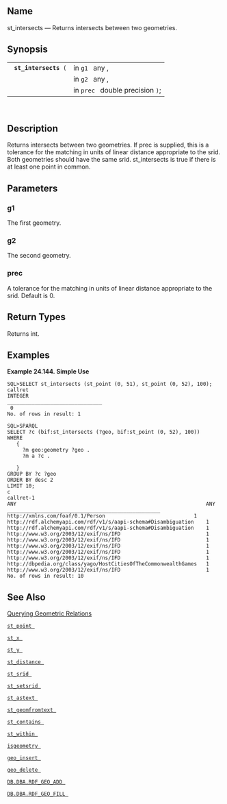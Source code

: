 <div>

<div>

</div>

<div>

## Name

st_intersects — Returns intersects between two geometries.

</div>

<div>

## Synopsis

<div>

|                            |                                  |
|----------------------------|----------------------------------|
| ` `**`st_intersects`**` (` | in `g1 ` any ,                   |
|                            | in `g2 ` any ,                   |
|                            | in `prec ` double precision `)`; |

<div>

 

</div>

</div>

</div>

<div>

## Description

Returns intersects between two geometries. If prec is supplied, this is
a tolerance for the matching in units of linear distance appropriate to
the srid. Both geometries should have the same srid. st_intersects is
true if there is at least one point in common.

</div>

<div>

## Parameters

<div>

### g1

The first geometry.

</div>

<div>

### g2

The second geometry.

</div>

<div>

### prec

A tolerance for the matching in units of linear distance appropriate to
the srid. Default is 0.

</div>

</div>

<div>

## Return Types

Returns int.

</div>

<div>

## Examples

<div>

**Example 24.144. Simple Use**

<div>

``` programlisting
SQL>SELECT st_intersects (st_point (0, 51), st_point (0, 52), 100);
callret
INTEGER
_______________________________
 0
No. of rows in result: 1

SQL>SPARQL
SELECT ?c (bif:st_intersects (?geo, bif:st_point (0, 52), 100))
WHERE
   {
     ?m geo:geometry ?geo .
     ?m a ?c .

   }
GROUP BY ?c ?geo
ORDER BY desc 2
LIMIT 10;
c                                                                callret-1
ANY                                                              ANY
__________________________________________________
http://xmlns.com/foaf/0.1/Person                             1
http://rdf.alchemyapi.com/rdf/v1/s/aapi-schema#Disambiguation    1
http://rdf.alchemyapi.com/rdf/v1/s/aapi-schema#Disambiguation    1
http://www.w3.org/2003/12/exif/ns/IFD                            1
http://www.w3.org/2003/12/exif/ns/IFD                            1
http://www.w3.org/2003/12/exif/ns/IFD                            1
http://www.w3.org/2003/12/exif/ns/IFD                            1
http://www.w3.org/2003/12/exif/ns/IFD                            1
http://dbpedia.org/class/yago/HostCitiesOfTheCommonwealthGames   1
http://www.w3.org/2003/12/exif/ns/IFD                            1
No. of rows in result: 10
```

</div>

</div>

  

</div>

<div>

## See Also

<a href="sqlrefgeospatialqgr.html" class="link"
title="9.34.5. Querying Geometric Relations">Querying Geometric
Relations</a>

<a href="fn_st_point.html" class="link" title="st_point"><code
class="function">st_point </code></a>

<a href="fn_st_x.html" class="link" title="st_x"><code
class="function">st_x </code></a>

<a href="fn_st_y.html" class="link" title="st_y"><code
class="function">st_y </code></a>

<a href="fn_st_distance.html" class="link" title="st_distance"><code
class="function">st_distance </code></a>

<a href="fn_st_srid.html" class="link" title="ST_SRID"><code
class="function">st_srid </code></a>

<a href="fn_st_setsrid.html" class="link" title="ST_SetSRID"><code
class="function">st_setsrid </code></a>

<a href="fn_st_astext.html" class="link" title="st_astext"><code
class="function">st_astext </code></a>

<a href="fn_st_geomfromtext.html" class="link"
title="st_geomfromtext"><code
class="function">st_geomfromtext </code></a>

<a href="fn_st_contains.html" class="link" title="st_contains"><code
class="function">st_contains </code></a>

<a href="fn_st_within.html" class="link" title="st_within"><code
class="function">st_within </code></a>

<a href="fn_isgeometry.html" class="link" title="isgeometry"><code
class="function">isgeometry </code></a>

<a href="fn_geo_insert.html" class="link" title="geo_insert"><code
class="function">geo_insert </code></a>

<a href="fn_geo_delete.html" class="link" title="geo_delete"><code
class="function">geo_delete </code></a>

<a href="fn_rdf_geo_add.html" class="link"
title="DB.DBA.RDF_GEO_ADD"><code
class="function">DB.DBA.RDF_GEO_ADD </code></a>

<a href="fn_rdf_geo_fill.html" class="link"
title="DB.DBA.RDF_GEO_FILL"><code
class="function">DB.DBA.RDF_GEO_FILL </code></a>

</div>

</div>
